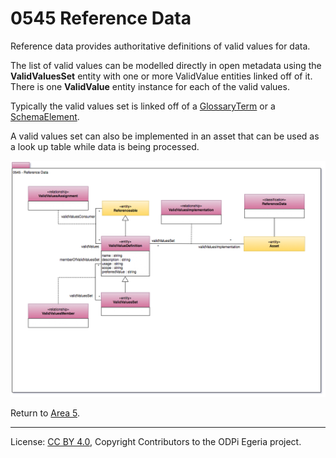 <!-- SPDX-License-Identifier: CC-BY-4.0 -->
<!-- Copyright Contributors to the ODPi Egeria project. -->

# 0545 Reference Data

Reference data provides authoritative definitions of valid values for
data.

The list of valid values can be modelled directly in open metadata using
the **ValidValuesSet** entity with one or more ValidValue entities linked off of it.
There is one **ValidValue** entity instance for each of the valid values.

Typically the valid values set is linked off of a [GlossaryTerm](0330-Terms.md)
or a [SchemaElement](0501-Schema-Elements.md).

A valid values set can also be implemented in an asset that can be used as a look up
table while data is being processed.

![UML](0545-Reference-Data.png)


Return to [Area 5](Area-5-models.md).

----
License: [CC BY 4.0](https://creativecommons.org/licenses/by/4.0/),
Copyright Contributors to the ODPi Egeria project.